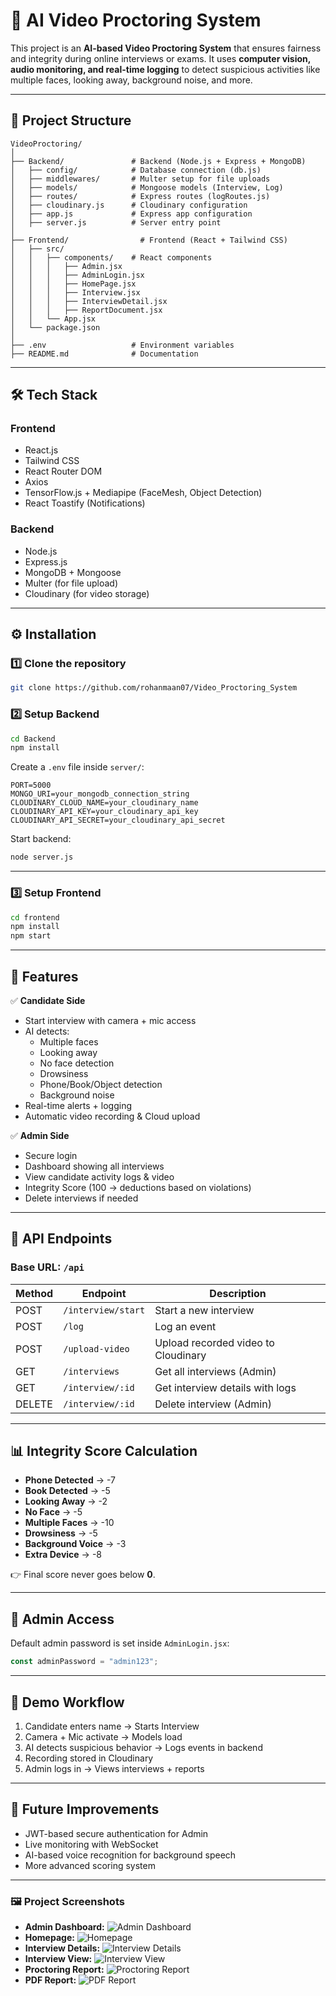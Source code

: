 # 📌 AI Video Proctoring System

This project is an **AI-based Video Proctoring System** that ensures fairness and integrity during online interviews or exams. It uses **computer vision, audio monitoring, and real-time logging** to detect suspicious activities like multiple faces, looking away, background noise, and more.  

---

## 📂 Project Structure
```
VideoProctoring/
│
├── Backend/               # Backend (Node.js + Express + MongoDB)
│   ├── config/            # Database connection (db.js)
│   ├── middlewares/       # Multer setup for file uploads
│   ├── models/            # Mongoose models (Interview, Log)
│   ├── routes/            # Express routes (logRoutes.js)
│   ├── cloudinary.js      # Cloudinary configuration
│   ├── app.js             # Express app configuration
│   ├── server.js          # Server entry point
│
├── Frontend/                # Frontend (React + Tailwind CSS)
│   ├── src/
│   │   ├── components/    # React components
│   │   │   ├── Admin.jsx
│   │   │   ├── AdminLogin.jsx
│   │   │   ├── HomePage.jsx
│   │   │   ├── Interview.jsx
│   │   │   ├── InterviewDetail.jsx
│   │   │   ├── ReportDocument.jsx
│   │   └── App.jsx
│   └── package.json
│
├── .env                   # Environment variables
├── README.md              # Documentation
```

---

## 🛠️ Tech Stack

### **Frontend**
- React.js
- Tailwind CSS
- React Router DOM
- Axios
- TensorFlow.js + Mediapipe (FaceMesh, Object Detection)
- React Toastify (Notifications)

### **Backend**
- Node.js
- Express.js
- MongoDB + Mongoose
- Multer (for file upload)
- Cloudinary (for video storage)

---

## ⚙️ Installation

### 1️⃣ Clone the repository
```bash
git clone https://github.com/rohanmaan07/Video_Proctoring_System
```

### 2️⃣ Setup Backend
```bash
cd Backend
npm install
```

Create a `.env` file inside `server/`:
```env
PORT=5000
MONGO_URI=your_mongodb_connection_string
CLOUDINARY_CLOUD_NAME=your_cloudinary_name
CLOUDINARY_API_KEY=your_cloudinary_api_key
CLOUDINARY_API_SECRET=your_cloudinary_api_secret
```

Start backend:
```bash
node server.js
```

---

### 3️⃣ Setup Frontend
```bash
cd frontend
npm install
npm start
```

---

## 🚀 Features

✅ **Candidate Side**
- Start interview with camera + mic access  
- AI detects:
  - Multiple faces
  - Looking away
  - No face detection
  - Drowsiness
  - Phone/Book/Object detection
  - Background noise  
- Real-time alerts + logging  
- Automatic video recording & Cloud upload  

✅ **Admin Side**
- Secure login  
- Dashboard showing all interviews  
- View candidate activity logs & video  
- Integrity Score (100 → deductions based on violations)  
- Delete interviews if needed  

---

## 📡 API Endpoints

### Base URL: `/api`

| Method | Endpoint               | Description |
|--------|------------------------|-------------|
| POST   | `/interview/start`     | Start a new interview |
| POST   | `/log`                 | Log an event |
| POST   | `/upload-video`        | Upload recorded video to Cloudinary |
| GET    | `/interviews`          | Get all interviews (Admin) |
| GET    | `/interview/:id`       | Get interview details with logs |
| DELETE | `/interview/:id`       | Delete interview (Admin) |

---

## 📊 Integrity Score Calculation

- **Phone Detected** → -7  
- **Book Detected** → -5  
- **Looking Away** → -2  
- **No Face** → -5  
- **Multiple Faces** → -10  
- **Drowsiness** → -5  
- **Background Voice** → -3  
- **Extra Device** → -8  

👉 Final score never goes below **0**.  

---

## 🔐 Admin Access
Default admin password is set inside `AdminLogin.jsx`:
```js
const adminPassword = "admin123";
```
---

## 🎥 Demo Workflow

1. Candidate enters name → Starts Interview  
2. Camera + Mic activate → Models load  
3. AI detects suspicious behavior → Logs events in backend  
4. Recording stored in Cloudinary  
5. Admin logs in → Views interviews + reports  

---

## 🚀 Future Improvements
- JWT-based secure authentication for Admin  
- Live monitoring with WebSocket  
- AI-based voice recognition for background speech  
- More advanced scoring system  

---

### 🖼️ Project Screenshots

- **Admin Dashboard:** ![Admin Dashboard](public/Admin.jpg)
- **Homepage:** ![Homepage](public/Homepage.jpg)
- **Interview Details:** ![Interview Details](public/InterDetails.jpg)
- **Interview View:** ![Interview View](public/Interview.jpg)
- **Proctoring Report:** ![Proctoring Report](public/ProctoringRe.jpg)
- **PDF Report:** ![PDF Report](public/Prpdf.jpg)
